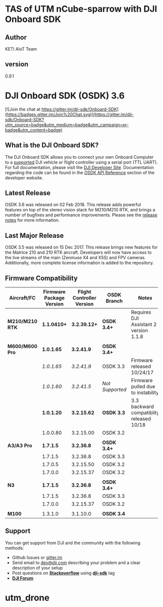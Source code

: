 # TAS of UTM nCube-sparrow with DJI Onboard SDK

## Author
KETI AIoT Team

## version 
0.9.1


# DJI Onboard SDK (OSDK) 3.6

[![Join the chat at https://gitter.im/dji-sdk/Onboard-SDK](https://badges.gitter.im/Join%20Chat.svg)](https://gitter.im/dji-sdk/Onboard-SDK?utm_source=badge&utm_medium=badge&utm_campaign=pr-badge&utm_content=badge)

## What is the DJI Onboard SDK?

The DJI Onboard SDK allows you to connect your own Onboard Computer to a [supported](https://developer.dji.com/onboard-sdk/documentation/introduction/osdk-hardware-introduction.html#supported-products) DJI vehicle or flight controller using a serial port (TTL UART). For full documentation, please visit the [DJI Developer Site](https://developer.dji.com/onboard-sdk/documentation/). Documentation regarding the code can be found in the [OSDK API Reference](https://developer.dji.com/onboard-api-reference/index.html) section of the developer website.

## Latest Release
OSDK 3.6 was released on 02 Feb 2018. This release adds powerful features on top of the stereo vision stack for M210/M210 RTK, and brings a number of bugfixes and performance improvements. Please see the [release notes](https://developer.dji.com/onboard-sdk/documentation/appendix/releaseNotes.html) for more information.


## Last Major Release
OSDK 3.5 was released on 15 Dec 2017. This release brings new features for the Matrice 210 and 210 RTK aircraft. Developers will now have access to the live streams of the main (Zenmuse X4 and X5S) and FPV cameras. Additionally, more complete license information is added to the repository.

## Firmware Compatibility

| Aircraft/FC       | Firmware Package Version | Flight Controller Version | OSDK Branch            | Notes                                                                 |
|-------------------|--------------------------|---------------------------|------------------------|-----------------------------------------------------------------------|
| **M210/M210 RTK** | **1.1.0410+**            | **3.2.39.12+**            | **OSDK 3.4+**          | Requires DJI Assistant 2 version 1.1.8                                |
|                   |                          |                           |                        |                                                                       |
| **M600/M600 Pro** | **1.0.1.65**             | **3.2.41.9**              | **OSDK 3.4+**          |                                                                       |
|                   | *1.0.1.65*               | *3.2.41.9*                | OSDK 3.3               | Firmware released 10/24/17                                            |
|                   | *1.0.1.60*               | *3.2.41.5*                | *Not Supported*        | Firmware pulled due to instability                                    |
|                   | **1.0.1.20**             | **3.2.15.62**             | **OSDK 3.3**           | 3.3 backward compatiblity released 10/18                              |
|                   | 1.0.0.80                 | 3.2.15.00                 | OSDK 3.2               |                                                                       |
|                   |                          |                           |                        |                                                                       |
| **A3/A3 Pro**     | **1.7.1.5**              | **3.2.36.8**              | **OSDK 3.4+**          |                                                                       |
|                   | 1.7.1.5                  | 3.2.36.8                  | OSDK 3.3               |                                                                       |
|                   | 1.7.0.5                  | 3.2.15.50                 | OSDK 3.2               |                                                                       |
|                   | 1.7.0.0                  | 3.2.15.37                 | OSDK 3.2               |                                                                       |
|                   |                          |                           |                        |                                                                       |
| **N3**            | **1.7.1.5**              | **3.2.36.8**              | **OSDK 3.4+**          |                                                                       |
|                   | 1.7.1.5                  | 3.2.36.8                  | OSDK 3.3               |                                                                       |
|                   | 1.7.0.0                  | 3.2.15.37                 | OSDK 3.2               |                                                                       |
|                   |                          |                           |                        |                                                                       |
| **M100**          | 1.3.1.0                  | 3.1.10.0                  | **OSDK 3.4**           |                                                                       |



## Support

You can get support from DJI and the community with the following methods:

- Github Issues or [gitter.im](https://gitter.im/dji-sdk/Onboard-SDK)
- Send email to dev@dji.com describing your problem and a clear description of your setup
- Post questions on [**Stackoverflow**](http://stackoverflow.com) using [**dji-sdk**](http://stackoverflow.com/questions/tagged/dji-sdk) tag
- [**DJI Forum**](http://forum.dev.dji.com/en)
# utm_drone
